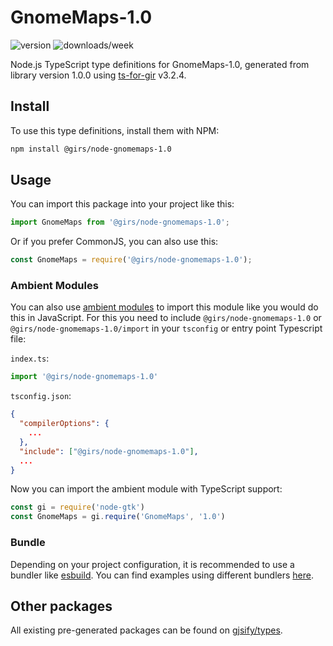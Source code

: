 
# GnomeMaps-1.0

![version](https://img.shields.io/npm/v/@girs/node-gnomemaps-1.0)
![downloads/week](https://img.shields.io/npm/dw/@girs/node-gnomemaps-1.0)


Node.js TypeScript type definitions for GnomeMaps-1.0, generated from library version 1.0.0 using [ts-for-gir](https://github.com/gjsify/ts-for-gir) v3.2.4.


## Install

To use this type definitions, install them with NPM:
```bash
npm install @girs/node-gnomemaps-1.0
```

## Usage

You can import this package into your project like this:
```ts
import GnomeMaps from '@girs/node-gnomemaps-1.0';
```

Or if you prefer CommonJS, you can also use this:
```ts
const GnomeMaps = require('@girs/node-gnomemaps-1.0');
```

### Ambient Modules

You can also use [ambient modules](https://github.com/gjsify/ts-for-gir/tree/main/packages/cli#ambient-modules) to import this module like you would do this in JavaScript.
For this you need to include `@girs/node-gnomemaps-1.0` or `@girs/node-gnomemaps-1.0/import` in your `tsconfig` or entry point Typescript file:

`index.ts`:
```ts
import '@girs/node-gnomemaps-1.0'
```

`tsconfig.json`:
```json
{
  "compilerOptions": {
    ...
  },
  "include": ["@girs/node-gnomemaps-1.0"],
  ...
}
```

Now you can import the ambient module with TypeScript support: 

```ts
const gi = require('node-gtk')
const GnomeMaps = gi.require('GnomeMaps', '1.0')
```


### Bundle

Depending on your project configuration, it is recommended to use a bundler like [esbuild](https://esbuild.github.io/). You can find examples using different bundlers [here](https://github.com/gjsify/ts-for-gir/tree/main/examples).

## Other packages

All existing pre-generated packages can be found on [gjsify/types](https://github.com/gjsify/types).

